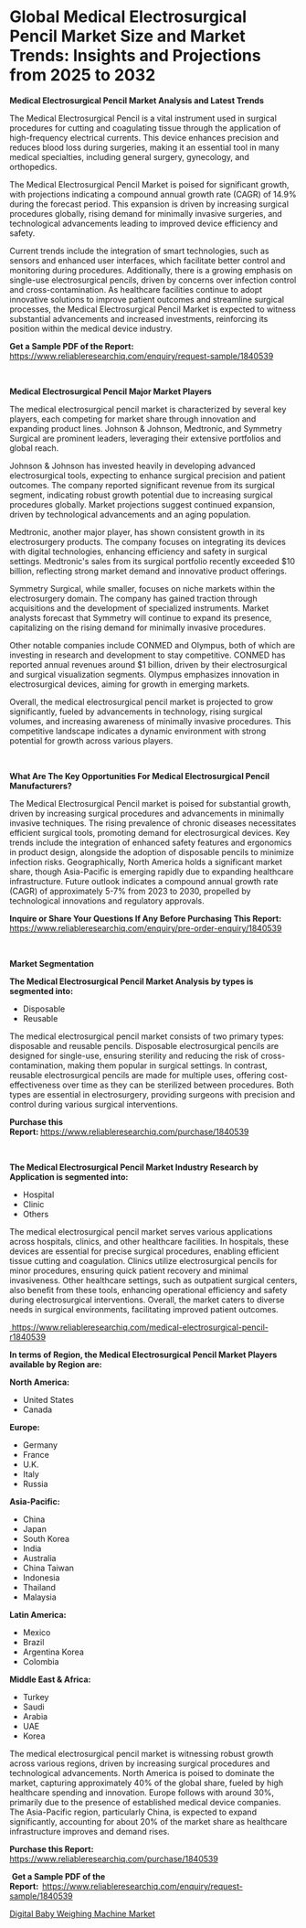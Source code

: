 <p><h1>Global Medical Electrosurgical Pencil Market Size and Market Trends: Insights and Projections from 2025 to 2032</h1></p><p><strong>Medical Electrosurgical Pencil Market Analysis and Latest Trends</strong></p>
<p><p>The Medical Electrosurgical Pencil is a vital instrument used in surgical procedures for cutting and coagulating tissue through the application of high-frequency electrical currents. This device enhances precision and reduces blood loss during surgeries, making it an essential tool in many medical specialties, including general surgery, gynecology, and orthopedics.</p><p>The Medical Electrosurgical Pencil Market is poised for significant growth, with projections indicating a compound annual growth rate (CAGR) of 14.9% during the forecast period. This expansion is driven by increasing surgical procedures globally, rising demand for minimally invasive surgeries, and technological advancements leading to improved device efficiency and safety. </p><p>Current trends include the integration of smart technologies, such as sensors and enhanced user interfaces, which facilitate better control and monitoring during procedures. Additionally, there is a growing emphasis on single-use electrosurgical pencils, driven by concerns over infection control and cross-contamination. As healthcare facilities continue to adopt innovative solutions to improve patient outcomes and streamline surgical processes, the Medical Electrosurgical Pencil Market is expected to witness substantial advancements and increased investments, reinforcing its position within the medical device industry.</p></p>
<p><strong>Get a Sample PDF of the Report:&nbsp;</strong> <a href="https://www.reliableresearchiq.com/enquiry/request-sample/1840539?utm_campaign=2811&utm_medium=2&utm_source=Github&utm_content=ia&utm_term=05032025&utm_id=medical-electrosurgical-pencil">https://www.reliableresearchiq.com/enquiry/request-sample/1840539</a></p>
<p>&nbsp;</p>
<p><strong>Medical Electrosurgical Pencil Major Market Players</strong></p>
<p><p>The medical electrosurgical pencil market is characterized by several key players, each competing for market share through innovation and expanding product lines. Johnson & Johnson, Medtronic, and Symmetry Surgical are prominent leaders, leveraging their extensive portfolios and global reach. </p><p>Johnson & Johnson has invested heavily in developing advanced electrosurgical tools, expecting to enhance surgical precision and patient outcomes. The company reported significant revenue from its surgical segment, indicating robust growth potential due to increasing surgical procedures globally. Market projections suggest continued expansion, driven by technological advancements and an aging population.</p><p>Medtronic, another major player, has shown consistent growth in its electrosurgery products. The company focuses on integrating its devices with digital technologies, enhancing efficiency and safety in surgical settings. Medtronic's sales from its surgical portfolio recently exceeded $10 billion, reflecting strong market demand and innovative product offerings.</p><p>Symmetry Surgical, while smaller, focuses on niche markets within the electrosurgery domain. The company has gained traction through acquisitions and the development of specialized instruments. Market analysts forecast that Symmetry will continue to expand its presence, capitalizing on the rising demand for minimally invasive procedures.</p><p>Other notable companies include CONMED and Olympus, both of which are investing in research and development to stay competitive. CONMED has reported annual revenues around $1 billion, driven by their electrosurgical and surgical visualization segments. Olympus emphasizes innovation in electrosurgical devices, aiming for growth in emerging markets.</p><p>Overall, the medical electrosurgical pencil market is projected to grow significantly, fueled by advancements in technology, rising surgical volumes, and increasing awareness of minimally invasive procedures. This competitive landscape indicates a dynamic environment with strong potential for growth across various players.</p></p>
<p>&nbsp;</p>
<p><strong>What Are The Key Opportunities For Medical Electrosurgical Pencil Manufacturers?</strong></p>
<p><p>The Medical Electrosurgical Pencil market is poised for substantial growth, driven by increasing surgical procedures and advancements in minimally invasive techniques. The rising prevalence of chronic diseases necessitates efficient surgical tools, promoting demand for electrosurgical devices. Key trends include the integration of enhanced safety features and ergonomics in product design, alongside the adoption of disposable pencils to minimize infection risks. Geographically, North America holds a significant market share, though Asia-Pacific is emerging rapidly due to expanding healthcare infrastructure. Future outlook indicates a compound annual growth rate (CAGR) of approximately 5-7% from 2023 to 2030, propelled by technological innovations and regulatory approvals.</p></p>
<p><strong>Inquire or Share Your Questions If Any Before Purchasing This Report:</strong> <a href="https://www.reliableresearchiq.com/enquiry/pre-order-enquiry/1840539?utm_campaign=2811&utm_medium=2&utm_source=Github&utm_content=ia&utm_term=05032025&utm_id=medical-electrosurgical-pencil">https://www.reliableresearchiq.com/enquiry/pre-order-enquiry/1840539</a></p>
<p>&nbsp;</p>
<p><strong>Market Segmentation</strong></p>
<p><strong>The Medical Electrosurgical Pencil Market Analysis by types is segmented into:</strong></p>
<p><ul><li>Disposable</li><li>Reusable</li></ul></p>
<p><p>The medical electrosurgical pencil market consists of two primary types: disposable and reusable pencils. Disposable electrosurgical pencils are designed for single-use, ensuring sterility and reducing the risk of cross-contamination, making them popular in surgical settings. In contrast, reusable electrosurgical pencils are made for multiple uses, offering cost-effectiveness over time as they can be sterilized between procedures. Both types are essential in electrosurgery, providing surgeons with precision and control during various surgical interventions.</p></p>
<p><strong>Purchase this Report:&nbsp;</strong><a href="https://www.reliableresearchiq.com/purchase/1840539?utm_campaign=2811&utm_medium=2&utm_source=Github&utm_content=ia&utm_term=05032025&utm_id=medical-electrosurgical-pencil">https://www.reliableresearchiq.com/purchase/1840539</a></p>
<p>&nbsp;</p>
<p><strong>The Medical Electrosurgical Pencil Market Industry Research by Application is segmented into:</strong></p>
<p><ul><li>Hospital</li><li>Clinic</li><li>Others</li></ul></p>
<p><p>The medical electrosurgical pencil market serves various applications across hospitals, clinics, and other healthcare facilities. In hospitals, these devices are essential for precise surgical procedures, enabling efficient tissue cutting and coagulation. Clinics utilize electrosurgical pencils for minor procedures, ensuring quick patient recovery and minimal invasiveness. Other healthcare settings, such as outpatient surgical centers, also benefit from these tools, enhancing operational efficiency and safety during electrosurgical interventions. Overall, the market caters to diverse needs in surgical environments, facilitating improved patient outcomes.</p></p>
<p><a href="https://www.reliableresearchiq.com/medical-electrosurgical-pencil-r1840539?utm_campaign=2811&utm_medium=2&utm_source=Github&utm_content=ia&utm_term=05032025&utm_id=medical-electrosurgical-pencil">&nbsp;https://www.reliableresearchiq.com/medical-electrosurgical-pencil-r1840539</a></p>
<p><strong>In terms of Region, the Medical Electrosurgical Pencil Market Players available by Region are:</strong></p>
<p>
    <p> <strong> North America: </strong>
        <ul>
            <li>United States</li>
            <li>Canada</li>
        </ul>
        </p> 
    <p> <strong> Europe: </strong>
        <ul>
            <li>Germany</li>
            <li>France</li>
            <li>U.K.</li>
            <li>Italy</li>
            <li>Russia</li>
        </ul>
        </p> 
    <p> <strong> Asia-Pacific: </strong>
        <ul>
            <li>China</li>
            <li>Japan</li>
            <li>South Korea</li>
            <li>India</li>
            <li>Australia</li>
            <li>China Taiwan</li>
            <li>Indonesia</li>
            <li>Thailand</li>
            <li>Malaysia</li>
        </ul>
        </p> 
    <p> <strong> Latin America: </strong>
        <ul>
            <li>Mexico</li>
            <li>Brazil</li>
            <li>Argentina Korea</li>
            <li>Colombia</li>
        </ul>
        </p> 
    <p> <strong> Middle East & Africa: </strong>
        <ul>
            <li>Turkey</li>
            <li>Saudi</li>
            <li>Arabia</li>
            <li>UAE</li>
            <li>Korea</li>
        </ul>
    </p>
    </p>
<p><p>The medical electrosurgical pencil market is witnessing robust growth across various regions, driven by increasing surgical procedures and technological advancements. North America is poised to dominate the market, capturing approximately 40% of the global share, fueled by high healthcare spending and innovation. Europe follows with around 30%, primarily due to the presence of established medical device companies. The Asia-Pacific region, particularly China, is expected to expand significantly, accounting for about 20% of the market share as healthcare infrastructure improves and demand rises.</p></p>
<p><strong>Purchase this Report: </strong><a href="https://www.reliableresearchiq.com/purchase/1840539?utm_campaign=2811&utm_medium=2&utm_source=Github&utm_content=ia&utm_term=05032025&utm_id=medical-electrosurgical-pencil">https://www.reliableresearchiq.com/purchase/1840539</a></p>
<p>&nbsp;<strong>Get a Sample PDF of the Report:&nbsp;&nbsp;</strong><a href="https://www.reliableresearchiq.com/enquiry/request-sample/1840539?utm_campaign=2811&utm_medium=2&utm_source=Github&utm_content=ia&utm_term=05032025&utm_id=medical-electrosurgical-pencil">https://www.reliableresearchiq.com/enquiry/request-sample/1840539</a></p>
<p><strong></strong></p>
<p><p><a href="https://github.com/sefathlehki/Market-Research-Report-List-1/blob/main/digital-baby-weighing-machine-market.md?utm_campaign=2811&utm_medium=2&utm_source=Github&utm_content=ia&utm_term=05032025&utm_id=medical-electrosurgical-pencil">Digital Baby Weighing Machine Market</a></p></p>